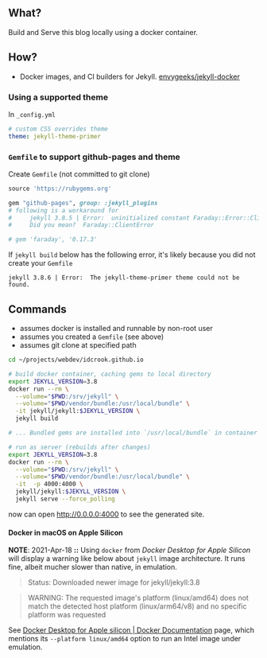 What?
-----

Build and Serve this blog locally using a docker container.

How?
----

-	Docker images, and CI builders for Jekyll. [envygeeks/jekyll-docker](https://github.com/envygeeks/jekyll-docker)

### Using a supported theme

In `_config.yml`

```yaml
# custom CSS overrides theme
theme: jekyll-theme-primer
```


### `Gemfile` to support github-pages and theme

Create `Gemfile` (not committed to git clone)

```ruby
source 'https://rubygems.org'

gem "github-pages", group: :jekyll_plugins
# following is a workaround for
#     jekyll 3.8.5 | Error:  uninitialized constant Faraday::Error::ClientError
#     Did you mean?  Faraday::ClientError

# gem 'faraday', '0.17.3'
```

If `jekyll build` below has the following error, it's likely because you did not create your `Gemfile`

    jekyll 3.8.6 | Error:  The jekyll-theme-primer theme could not be found.


## Commands

- assumes docker is installed and runnable by non-root user
- assumes you created a `Gemfile` (see above)
- assumes git clone at specified path

```bash
cd ~/projects/webdev/idcrook.github.io

# build docker container, caching gems to local directory
export JEKYLL_VERSION=3.8
docker run --rm \
  --volume="$PWD:/srv/jekyll" \
  --volume="$PWD/vendor/bundle:/usr/local/bundle" \
  -it jekyll/jekyll:$JEKYLL_VERSION \
  jekyll build

# ... Bundled gems are installed into `/usr/local/bundle` in container

# run as server (rebuilds after changes)
export JEKYLL_VERSION=3.8
docker run --rm \
  --volume="$PWD:/srv/jekyll" \
  --volume="$PWD/vendor/bundle:/usr/local/bundle" \
  -it  -p 4000:4000 \
  jekyll/jekyll:$JEKYLL_VERSION \
  jekyll serve --force_polling


```

now can open http://0.0.0.0:4000 to see the generated site.


#### Docker in macOS on Apple Silicon

**NOTE**: 2021-Apr-18 **::** Using `docker` from _Docker Desktop for Apple Silicon_ will display a warning like below about `jekyll` image architecture. It runs fine, albeit mucher slower than native, in emulation.

> Status: Downloaded newer image for jekyll/jekyll:3.8

> WARNING: The requested image's platform (linux/amd64) does not match the detected host platform (linux/arm64/v8) and no specific platform was requested


See [Docker Desktop for Apple silicon | Docker Documentation](https://docs.docker.com/docker-for-mac/apple-silicon/) page, which mentions its `--platform linux/amd64` option to run an Intel image under emulation.
